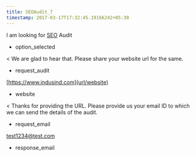 ```yaml
---
title: SEOAudit_7
timestamp: 2017-03-17T17:32:45.19166242+05:30
---
```


I am looking for [SEO](option_1) Audit
* option_selected

< We are glad to hear that. Please share your website url for the same.
* request_audit

[https://www.indusind.com](url/website)
* website

< Thanks for providing the URL. Please provide us your email ID to which we can send the details of the audit.
* request_email

[test1234@test.com](email_id)
* response_email
